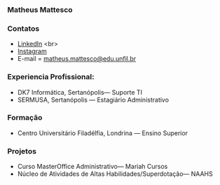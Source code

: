 ### Matheus Mattesco

### Contatos

 - [LinkedIn](http://linkedin.com/in/msbrodrigues](https://www.linkedin.com/authwall?trk=qf&original_referer=https://www.google.com/&sessionRedirect=https%3A%2F%2Fbr.linkedin.com%2Fin%2Fmatheus-mattesco-19a827204)) <br>
 - [Instagram](http://www.instagram.com/matheus_mattesco) <br>
 - E-mail = matheus.mattesco@edu.unfil.br <br>

### Experiencia Profissional:

 - DK7 Informática, Sertanópolis— Suporte TI <br>
 - SERMUSA, Sertanópolis — Estagiário Administrativo

### Formação

 - Centro Universitário Filadélfia, Londrina — Ensino Superior

### Projetos

 - Curso MasterOffice Administrativo— Mariah Cursos <br>
 - Núcleo de Atividades de Altas Habilidades/Superdotação— NAAHS



